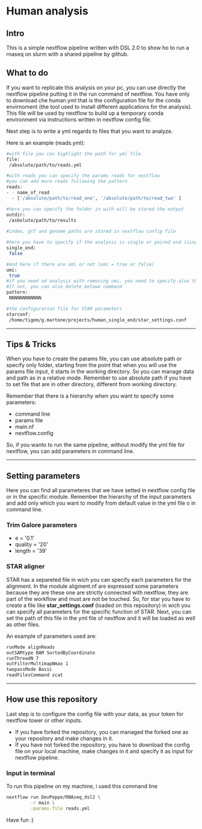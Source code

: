 # Human analysis

## Intro
This is a simple nextflow pipeline written with DSL 2.0 to show ho to run a rnaseq on slurm with a shared pipeline by github.

## What to do
If you want to replicate this analysis on your pc, you can use directly the nextflow pipeline putting it in the run command of nextflow. You have only to download che human.yml that is the configuration file for the conda envirnoment (the tool used to install different applications for the analysis). This file will be used by nextflow to build up a temporary conda environment via instructions written in nextflow config file.

Next step is to write a yml regards to files that you want to analyze.

Here is an example (reads.yml):

```bash
#with file you can highlight the path for yml file
file:
 /absolute/path/to/reads.yml

#with reads you can specify the params reads for nextflow
#you can add more reads following the pattern
reads:
- - name_of_read
  - ['/absolute/path/to/read_one', '/absolute/path/to/read_two' ]

#here you can specify the folder in with will be stored the output
outdir:
 /asbolute/path/to/results
 
#index, gtf and genome paths are stored in nextflow config file

#here you have to specify if the analysis is single or paired end (single_end = true or false)
single_end:
 false

#and here if there are umi or not (umi = true or false)
umi:
 true
#if you need ad analysis with removing umi, you need to specify also the pattern for them. 
#If not, you can also delete belowe command
pattern:
 NNNNNNNNNNNN

#the configuration file for STAR parameters
starconf:
 /home/tigem/g.martone/projects/human_single_end/star_settings.conf
```

---

## Tips & Tricks

When you have to create the params file, you can use absolute path or specify only folder, starting from the point that when you will use the params file input, it starts in the working directory. So you can manage data and path as in a relative mode. Remember to use absolute path if you have to set file that are in other directory, different from working directory.

Remember that there is a hierarchy when you want to specify some parameters:
- command line
- params file
- main.nf
- nextflow.config

So, if you wanto to run the same pipeline, without modify the yml file for nextflow, you can add parameters in command line.

---

## Setting parameters

Here you can find all parameteres that we have setted in nextflow config file or in the specific module. Remember the hierarchy of the input parameters and add only which you want to modify from default value in the yml file o in command line.

### Trim Galore parameters
- e = '0.1'
- quality = '20'
- length = '39'

### STAR aligner
STAR has a separeted file in wich you can specify each parameters for the alignment. In the module aligment.nf are expressed some parameters because they are these one are strictly connected with nextflow, they are part of the workflow and must are not be touched. So, for star you have to create a file like __star_settings.conf__ (loaded on this repository) in wich you can specify all parameters for the specific function of STAR. Next, you can set the path of this file in the yml file of nextflow and it will be loaded as well as other files.

An example of parameters used are:
```bash
runMode alignReads
outSAMtype BAM SortedByCoordinate
runThreadN 7 
outFilterMultimapNmax 1
twopassMode Basic
readFilesCommand zcat
```

---

## How use this repository

Last step is to configure the config file with your data, as your token for nextflow tower or other inputs.
- If you have forked the repository, you can managed the forked one as your repository and make changes in it.
- If you have not forked the repository, you have to download the config file on your local machine, make changes in it and specify it as input for nextflow pipeline.

### Input in terminal
To run this pipeline on my machine, i used this command line

```bash
nextflow run DevPeppe/RNAseq_dsl2 \
		 -r main \
		 -params-file reads.yml
```

Have fun :)
